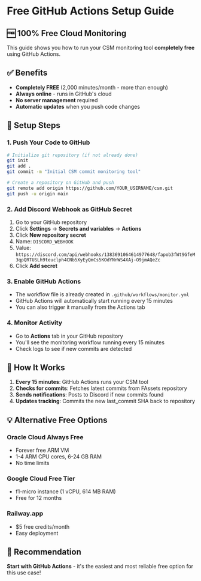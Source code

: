 # Free GitHub Actions Setup Guide

## 🆓 **100% Free Cloud Monitoring**

This guide shows you how to run your CSM monitoring tool **completely free** using GitHub Actions.

## ✅ **Benefits**
- **Completely FREE** (2,000 minutes/month - more than enough)
- **Always online** - runs in GitHub's cloud
- **No server management** required
- **Automatic updates** when you push code changes

## 🚀 **Setup Steps**

### 1. Push Your Code to GitHub
```bash
# Initialize git repository (if not already done)
git init
git add .
git commit -m "Initial CSM commit monitoring tool"

# Create a repository on GitHub and push
git remote add origin https://github.com/YOUR_USERNAME/csm.git
git push -u origin main
```

### 2. Add Discord Webhook as GitHub Secret
1. Go to your GitHub repository
2. Click **Settings** → **Secrets and variables** → **Actions**
3. Click **New repository secret**
4. Name: `DISCORD_WEBHOOK`
5. Value: `https://discord.com/api/webhooks/1383691064614977648/fapob3fWt9GfeM3qpQRTUSLh9teuclph4CNb5XyEyQmCs5KOdYNnWS4XAj-O9jmAQeZc`
6. Click **Add secret**

### 3. Enable GitHub Actions
- The workflow file is already created in `.github/workflows/monitor.yml`
- GitHub Actions will automatically start running every 15 minutes
- You can also trigger it manually from the Actions tab

### 4. Monitor Activity
- Go to **Actions** tab in your GitHub repository
- You'll see the monitoring workflow running every 15 minutes
- Check logs to see if new commits are detected

## 🔧 **How It Works**
1. **Every 15 minutes**: GitHub Actions runs your CSM tool
2. **Checks for commits**: Fetches latest commits from FAssets repository
3. **Sends notifications**: Posts to Discord if new commits found
4. **Updates tracking**: Commits the new last_commit SHA back to repository

## 💡 **Alternative Free Options**

### **Oracle Cloud Always Free**
- Forever free ARM VM
- 1-4 ARM CPU cores, 6-24 GB RAM
- No time limits

### **Google Cloud Free Tier**
- f1-micro instance (1 vCPU, 614 MB RAM)
- Free for 12 months

### **Railway.app**
- $5 free credits/month
- Easy deployment

## 🎯 **Recommendation**
**Start with GitHub Actions** - it's the easiest and most reliable free option for this use case! 